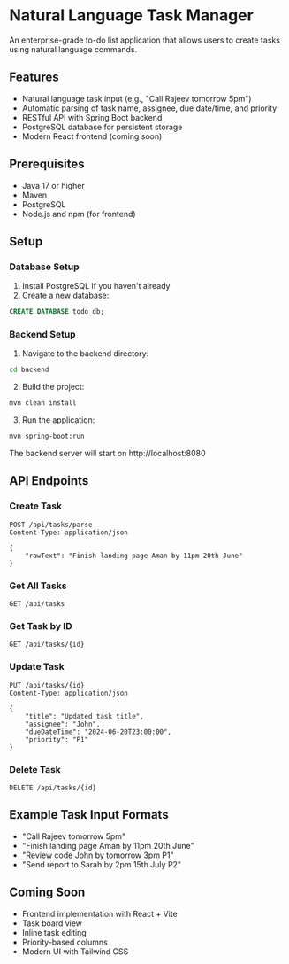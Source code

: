 # Natural Language Task Manager

An enterprise-grade to-do list application that allows users to create tasks using natural language commands.

## Features

- Natural language task input (e.g., "Call Rajeev tomorrow 5pm")
- Automatic parsing of task name, assignee, due date/time, and priority
- RESTful API with Spring Boot backend
- PostgreSQL database for persistent storage
- Modern React frontend (coming soon)

## Prerequisites

- Java 17 or higher
- Maven
- PostgreSQL
- Node.js and npm (for frontend)

## Setup

### Database Setup

1. Install PostgreSQL if you haven't already
2. Create a new database:
```sql
CREATE DATABASE todo_db;
```

### Backend Setup

1. Navigate to the backend directory:
```bash
cd backend
```

2. Build the project:
```bash
mvn clean install
```

3. Run the application:
```bash
mvn spring-boot:run
```

The backend server will start on http://localhost:8080

## API Endpoints

### Create Task
```http
POST /api/tasks/parse
Content-Type: application/json

{
    "rawText": "Finish landing page Aman by 11pm 20th June"
}
```

### Get All Tasks
```http
GET /api/tasks
```

### Get Task by ID
```http
GET /api/tasks/{id}
```

### Update Task
```http
PUT /api/tasks/{id}
Content-Type: application/json

{
    "title": "Updated task title",
    "assignee": "John",
    "dueDateTime": "2024-06-20T23:00:00",
    "priority": "P1"
}
```

### Delete Task
```http
DELETE /api/tasks/{id}
```

## Example Task Input Formats

- "Call Rajeev tomorrow 5pm"
- "Finish landing page Aman by 11pm 20th June"
- "Review code John by tomorrow 3pm P1"
- "Send report to Sarah by 2pm 15th July P2"

## Coming Soon

- Frontend implementation with React + Vite
- Task board view
- Inline task editing
- Priority-based columns
- Modern UI with Tailwind CSS 